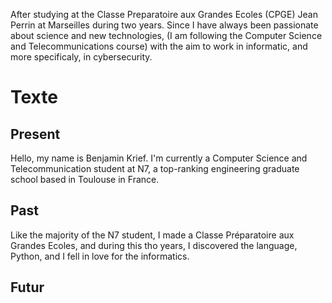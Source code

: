 After studying at the Classe Preparatoire aux Grandes Ecoles (CPGE) Jean Perrin at Marseilles during two years. Since I have always been passionate about science and new technologies, (I am following the Computer Science and Telecommunications course) with the aim to work in informatic, and more specificaly, in cybersecurity.

# Texte

## Present

Hello, my name is Benjamin Krief. I'm currently a Computer Science and Telecommunication student at N7, a top-ranking engineering graduate school based in Toulouse in France.

## Past

Like the majority of the N7 student, I made a Classe Préparatoire aux Grandes Ecoles, and during this tho years, I discovered the language, Python, and I fell in love for the informatics.

## Futur

# 